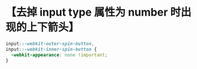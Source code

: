 # 【去掉 input type 属性为 number 时出现的上下箭头】

```css
input::-webkit-outer-spin-button,
input::-webkit-inner-spin-button {
  -webkit-appearance: none !important;
}
```
